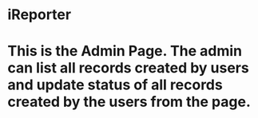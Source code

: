 # iReporter

# This is the Admin Page. The admin can list all records created by users and update status of all records created by the users from the page.
